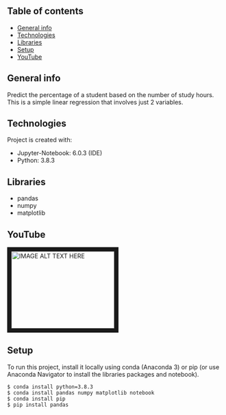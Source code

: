 
## Table of contents
* [General info](#general-info)
* [Technologies](#technologies)
* [Libraries](#libraries)
* [Setup](#setup)
* [YouTube](#youtube)

## General info
Predict the percentage of a student based on the number of study hours.
This is a simple linear regression that involves just 2 variables.
	
## Technologies
Project is created with:
* Jupyter-Notebook: 6.0.3 (IDE) 
* Python: 3.8.3

## Libraries
* pandas
* numpy
* matplotlib

  
## YouTube
<a href="http://www.youtube.com/watch?feature=player_embedded&v=YOUTUBE_VIDEO_ID_HERE
" target="_blank"><img src="http://img.youtube.com/vi/YOUTUBE_VIDEO_ID_HERE/0.jpg" 
alt="IMAGE ALT TEXT HERE" width="240" height="180" border="10" /></a>

## Setup
To run this project, install it locally using conda (Anaconda 3) or pip (or use Anaconda Navigator to install the libraries packages and notebook).

```
$ conda install python=3.8.3
$ conda install pandas numpy matplotlib notebook
$ conda install pip
$ pip install pandas
